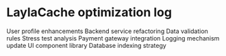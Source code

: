 # LaylaCache optimization log
User profile enhancements
Backend service refactoring
Data validation rules
Stress test analysis
Payment gateway integration
Logging mechanism update
UI component library
Database indexing strategy
